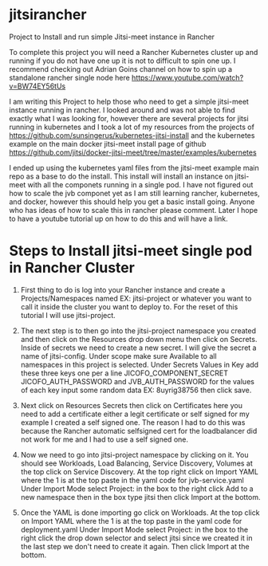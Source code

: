 # jitsirancher
Project to Install and run simple Jitsi-meet instance in Rancher

To complete this project you will need a Rancher Kubernetes cluster up and running if you do not have one up it is not to difficult to spin one up. I recommend checking out Adrian Goins channel on how to spin up a standalone rancher single node here 
https://www.youtube.com/watch?v=BW74EY56tUs

I am writing this Project to help those who need to get a simple jitsi-meet instance running in rancher. I looked around and was not able to find exactly what I was looking for, however there are several projects for jitsi running in kubernetes and I took a lot of my resources from the projects of https://github.com/sunsingerus/kubernetes-jitsi-install and the kubernetes example on the main docker jitsi-meet install page of github https://github.com/jitsi/docker-jitsi-meet/tree/master/examples/kubernetes

I ended up using the kubernetes yaml files from the jitsi-meet example main repo as a base to do the install. This install will install an instance on jitsi-meet with all the componets running in a single pod. I have not figured out how to scale the jvb componet yet as I am still learning rancher, kubernetes, and docker, however this should help you get a basic install going. Anyone who has ideas of how to scale this in rancher please comment. Later I hope to have a youtube tutorial up on how to do this and will have a link.


# Steps to Install jitsi-meet single pod in Rancher Cluster

1. First thing to do is log into your Rancher instance and create a Projects/Namespaces named EX: jitsi-project or whatever you want to call it inside the cluster you want to deploy to. For the reset of this tutorial I will use jitsi-project.

2. The next step is to then go into the jitsi-project namespace you created and then click on the Resources drop down menu then click on Secrets. Inside of secrets we need to create a new secret. I will give the secret a name of jitsi-config. Under scope make sure Available to all namespaces in this project is selected. Under Secrets Values in Key add these three keys one per a line JICOFO_COMPONENT_SECRET JICOFO_AUTH_PASSWORD and JVB_AUTH_PASSWORD for the values of each key input some random data EX: 8uyrig38756 then click save.

3. Next click on Resources Secrets then click on Certificates here you need to add a certificate either a legit certificate or self signed for my example I created a self signed one. The reason I had to do this was because the Rancher automatic selfsigned cert for the loadbalancer did not work for me and I had to use a self signed one.

4. Now we need to go into jitsi-project namespace by clicking on it. You should see Workloads, Load Balancing, Service Discovery, Volumes at the top click on Service Discovery. At the top right click on Import YAML where the 1 is at the top paste in the yaml code for jvb-service.yaml Under Import Mode select Project: in the box to the right click Add to a new namespace then in the box type jitsi then click Import at the bottom.

5. Once the YAML is done importing go click on Workloads. At the top click on Import YAML where the 1 is at the top paste in the yaml code for deployment.yaml Under Import Mode select Project: in the box to the right click the drop down selector and select jitsi since we created it in the last step we don't need to create it again. Then click Import at the bottom.



